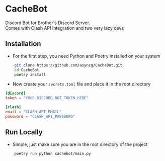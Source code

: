 # CacheBot

Discord Bot for Brother's Discord Server.\
Comes with Clash API Integration and two very lazy devs

## Installation

- For the first step, you need Python and Poetry installed on your system

```bash
    git clone https://github.com/asyncg/CacheBot.git
    cd CacheBot
    poetry install
```

- Now create your `secrets.toml` file and place it in the root directory
```toml
[discord]
token = "YOUR_DISCORD_BOT_TOKEN_HERE"

[clash]
email = "CLASH_API_EMAIL"
password = "CLASH_API_PASSWORD"
```

## Run Locally

- Simple, just make sure you are in the root directory of the project

```bash
    poetry run python cachebot/main.py
```


